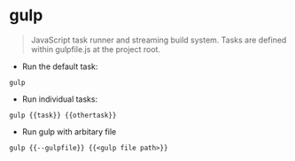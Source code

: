 # gulp

> JavaScript task runner and streaming build system.
> Tasks are defined within gulpfile.js at the project root.

- Run the default task:

`gulp`

- Run individual tasks:

`gulp {{task}} {{othertask}}`

- Run gulp with arbitary file

`gulp {{--gulpfile}} {{<gulp file path>}}`

